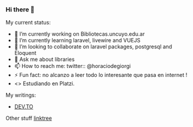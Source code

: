 ### Hi there 👋

<!--
**horaciod/horaciod** is a ✨ _special_ ✨ repository because its `README.md` (this file) appears on your GitHub profile.
-->
My current status: 

- 🔭 I’m currently working on Bibliotecas.uncuyo.edu.ar
- 🌱 I’m currently learning laravel, livewire and VUEJS
- 👯 I’m looking to collaborate on laravel packages, postgresql and Eloquent
- 💬 Ask me about libraries 
- 📫 How to reach me: twitter::  @horaciodegiorgi
- ⚡ Fun fact: no alcanzo a leer todo lo interesante que pasa en internet !
- <> Estudiando en Platzi. 

My writings:

- [DEV.TO](https://dev.to/horaciodegiorgi/)

Other stuff 
[linktree](https://linktr.ee/horaciod)
